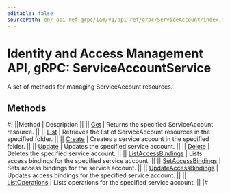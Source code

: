 ```yaml
---
editable: false
sourcePath: en/_api-ref-grpc/iam/v1/api-ref/grpc/ServiceAccount/index.md
---
```


# Identity and Access Management API, gRPC: ServiceAccountService

A set of methods for managing ServiceAccount resources.

## Methods

#|
||Method | Description ||
|| [Get](get.md) | Returns the specified ServiceAccount resource. ||
|| [List](list.md) | Retrieves the list of ServiceAccount resources in the specified folder. ||
|| [Create](create.md) | Creates a service account in the specified folder. ||
|| [Update](update.md) | Updates the specified service account. ||
|| [Delete](delete.md) | Deletes the specified service account. ||
|| [ListAccessBindings](listAccessBindings.md) | Lists access bindings for the specified service account. ||
|| [SetAccessBindings](setAccessBindings.md) | Sets access bindings for the service account. ||
|| [UpdateAccessBindings](updateAccessBindings.md) | Updates access bindings for the specified service account. ||
|| [ListOperations](listOperations.md) | Lists operations for the specified service account. ||
|#